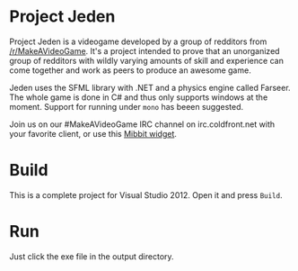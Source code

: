 Project Jeden
=====
Project Jeden is a videogame developed by a group of redditors 
from [/r/MakeAVideoGame](http://reddit.com/r/MakeAVideoGame). 
It's a project intended to prove that an unorganized group of 
redditors with wildly varying amounts of skill and experience 
can come together and work as peers to produce an awesome game.

Jeden uses the SFML library with .NET and a physics engine 
called Farseer. The whole game is done in C# and thus only
supports windows at the moment. Support for running under `mono` 
has beeen suggested.

Join us on our #MakeAVideoGame IRC channel on irc.coldfront.net
with your favorite client, or use this [Mibbit widget](http://widget.mibbit.com/?server=irc.coldfront.net&channel=%23MakeAVideoGame).

Build
=====
This is a complete project for Visual Studio 2012.
Open it and press `Build`.

Run
===
Just click the exe file in the output directory.